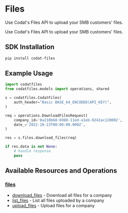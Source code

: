 # Files

<!-- Start Codat Library Description -->
﻿Use Codat's Files API to upload your SMB customers' files.
<!-- End Codat Library Description -->
Use Codat's Files API to upload your SMB customers' files.

<!-- Start SDK Installation -->
## SDK Installation

```bash
pip install codat-files
```
<!-- End SDK Installation -->

## Example Usage
<!-- Start SDK Example Usage -->
```python
import codatfiles
from codatfiles.models import operations, shared

s = codatfiles.CodatFiles(
    auth_header="Basic BASE_64_ENCODED(API_KEY)",
)

req = operations.DownloadFilesRequest(
    company_id='8a210b68-6988-11ed-a1eb-0242ac120002',
    date_='2022-10-23T00:00:00.000Z',
)

res = s.files.download_files(req)

if res.data is not None:
    # handle response
    pass
```
<!-- End SDK Example Usage -->

<!-- Start SDK Available Operations -->
## Available Resources and Operations


### [files](docs/sdks/files/README.md)

* [download_files](docs/sdks/files/README.md#download_files) - Download all files for a company
* [list_files](docs/sdks/files/README.md#list_files) - List all files uploaded by a company
* [upload_files](docs/sdks/files/README.md#upload_files) - Upload files for a company
<!-- End SDK Available Operations -->



<!-- Start Dev Containers -->



<!-- End Dev Containers -->

<!-- Placeholder for Future Speakeasy SDK Sections -->